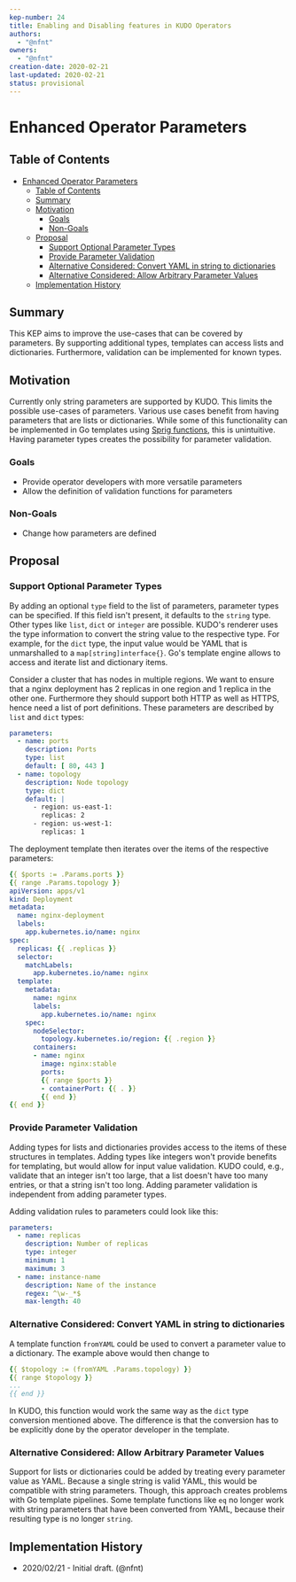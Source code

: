 ```yaml
---
kep-number: 24
title: Enabling and Disabling features in KUDO Operators
authors:
  - "@nfnt"
owners:
  - "@nfnt"
creation-date: 2020-02-21
last-updated: 2020-02-21
status: provisional
---
```


# Enhanced Operator Parameters

## Table of Contents

- [Enhanced Operator Parameters](#enhanced-operator-parameters)
  - [Table of Contents](#table-of-contents)
  - [Summary](#summary)
  - [Motivation](#motivation)
    - [Goals](#goals)
    - [Non-Goals](#non-goals)
  - [Proposal](#proposal)
    - [Support Optional Parameter Types](#support-optional-parameter-types)
    - [Provide Parameter Validation](#provide-parameter-validation)
    - [Alternative Considered: Convert YAML in string to dictionaries](#alternative-considered-convert-yaml-in-string-to-dictionaries)
    - [Alternative Considered: Allow Arbitrary Parameter Values](#alternative-considered-allow-arbitrary-parameter-values)
  - [Implementation History](#implementation-history)

## Summary

This KEP aims to improve the use-cases that can be covered by parameters. By supporting additional types, templates can access lists and dictionaries. Furthermore, validation can be implemented for known types.

## Motivation

Currently only string parameters are supported by KUDO. This limits the possible use-cases of parameters. Various use cases benefit from having parameters that are lists or dictionaries. While some of this functionality can be implemented in Go templates using [Sprig functions][1], this is unintuitive.
Having parameter types creates the possibility for parameter validation.

### Goals

- Provide operator developers with more versatile parameters
- Allow the definition of validation functions for parameters

### Non-Goals

- Change how parameters are defined

## Proposal

### Support Optional Parameter Types

By adding an optional `type` field to the list of parameters, parameter types can be specified. If this field isn't present, it defaults to the `string` type. Other types like `list`, `dict` or `integer` are possible. KUDO's renderer uses the type information to convert the string value to the respective type. For example, for the `dict` type, the input value would be YAML that is unmarshalled to a `map[string]interface{}`. Go's template engine allows to access and iterate list and dictionary items.

Consider a cluster that has nodes in multiple regions. We want to ensure that a nginx deployment has 2 replicas in one region and 1 replica in the other one. Furthermore they should support both HTTP as well as HTTPS, hence need a list of port definitions. These parameters are described by `list` and `dict` types:

```yaml
parameters:
  - name: ports
    description: Ports
    type: list
    default: [ 80, 443 ]
  - name: topology
    description: Node topology
    type: dict
    default: |
      - region: us-east-1:
        replicas: 2
      - region: us-west-1:
        replicas: 1
```

The deployment template then iterates over the items of the respective parameters:

```yaml
{{ $ports := .Params.ports }}
{{ range .Params.topology }}
apiVersion: apps/v1
kind: Deployment
metadata:
  name: nginx-deployment
  labels:
    app.kubernetes.io/name: nginx
spec:
  replicas: {{ .replicas }}
  selector:
    matchLabels:
      app.kubernetes.io/name: nginx
  template:
    metadata:
      name: nginx
      labels:
        app.kubernetes.io/name: nginx
    spec:
      nodeSelector:
        topology.kubernetes.io/region: {{ .region }}
      containers:
      - name: nginx
        image: nginx:stable
        ports:
        {{ range $ports }}
        - containerPort: {{ . }}
        {{ end }}
{{ end }}
```

### Provide Parameter Validation

Adding types for lists and dictionaries provides access to the items of these structures in templates. Adding types like integers won't provide benefits for templating, but would allow for input value validation. KUDO could, e.g., validate that an integer isn't too large, that a list doesn't have too many entries, or that a string isn't too long. Adding parameter validation is independent from adding parameter types.

Adding validation rules to parameters could look like this:

```yaml
parameters:
  - name: replicas
    description: Number of replicas
    type: integer
    minimum: 1
    maximum: 3
  - name: instance-name
    description: Name of the instance
    regex: ^\w-_*$
    max-length: 40
```

### Alternative Considered: Convert YAML in string to dictionaries

A template function `fromYAML` could be used to convert a parameter value to a dictionary. The example above would then change to

```yaml
{{ $topology := (fromYAML .Params.topology) }}
{{ range $topology }}
...
{{ end }}
```

In KUDO, this function would work the same way as the `dict` type conversion mentioned above. The difference is that the conversion has to be explicitly done by the operator developer in the template.

### Alternative Considered: Allow Arbitrary Parameter Values

Support for lists or dictionaries could be added by treating every parameter value as YAML. Because a single string is valid YAML, this would be compatible with string parameters. Though, this approach creates problems with Go template pipelines. Some template functions like `eq` no longer work with string parameters that have been converted from YAML, because their resulting type is no longer `string`.

## Implementation History

- 2020/02/21 - Initial draft. (@nfnt)

[1]: http://masterminds.github.io/sprig/

